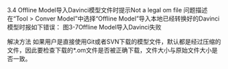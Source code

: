 3.4 Offline Model导入Davinci模型文件时提示Not a legal om file
问题描述
在“Tool > Conver Model”中选择“Offline Model”导入本地已经转换好的Davinci模型时报如下错误：
图3-7Offline Model导入Davinci失败


解决方法
如果用户是直接使用Git或者SVN下载的模型文件，默认都是经过压缩的文件，因此要检查下载的*.om文件是否被正确下载，文件大小与原始文件大小是否一致。

